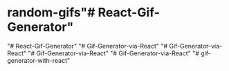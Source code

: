 # random-gifs"# React-Gif-Generator" 
"# React-Gif-Generator" 
"# Gif-Generator-via-React" 
"# Gif-Generator-via-React" 
"# Gif-Generator-via-React" 
"# Gif-Generator-via-React" 
"# gif-generator-with-react" 
